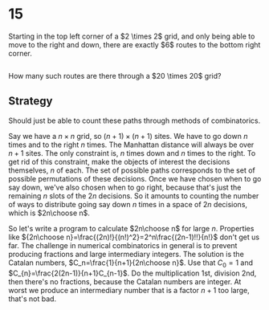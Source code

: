 # 15

<p>Starting in the top left corner of a $2 \times 2$ grid, and only being able to move to the right and down, there are exactly $6$ routes to the bottom right corner.</p>
<div class="center">
<img src="resources/images/0015.png?1678992052" class="dark_img" alt=""></div>
<p>How many such routes are there through a $20 \times 20$ grid?</p>

## Strategy

Should just be able to count these paths through methods of combinatorics.

Say we have a $n\times n$ grid, so $(n+1)\times (n+1)$ sites. We have to go down $n$ times and to the right $n$ times. The Manhattan distance will always be over $n+1$ sites. The only constraint is, $n$ times down and $n$ times to the right. To get rid of this constraint, make the objects of interest the decisions themselves, $n$ of each. The set of possible paths corresponds to the set of possible permutations of these decisions. Once we have chosen when to go say down, we've also chosen when to go right, because that's just the remaining $n$ slots of the $2n$ decisions. So it amounts to counting the number of ways to distribute going say down $n$ times in a space of $2n$ decisions, which is $2n\choose n$.

So let's write a program to calculate $2n\choose n$ for large $n$. Properties like ${2n\choose n}=\frac{(2n)!}{(n!)^2}=2^n\frac{(2n-1)!!}{n!}$ don't get us far. The challenge in numerical combinatorics in general is to prevent producing fractions and large intermediary integers. The solution is the Catalan numbers, $C_n=\frac{1}{n+1}{2n\choose n}$. Use that $C_0=1$ and $C_{n}=\frac{2(2n-1)}{n+1}C_{n-1}$. Do the multiplication 1st, division 2nd, then there's no fractions, because the Catalan numbers are integer. At worst we produce an intermediary number that is a factor $n+1$ too large, that's not bad.
